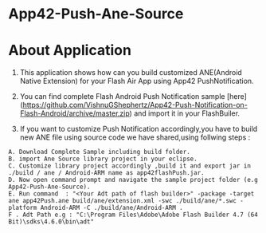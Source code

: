 App42-Push-Ane-Source
=====================
 # About Application

1. This application shows how can you build customized ANE(Android Native Extension) for your  Flash Air App using App42 PushNotification.
        
1. You can find complete Flash Android Push Notification sample [here] (https://github.com/VishnuGShephertz/App42-Push-Notification-on-Flash-Android/archive/master.zip) and import it in your FlashBuiler.

2. If you want to customize Push Notification accordingly,you have to build new ANE file using source code we have shared,using follwing steps : 

```
A. Download Complete Sample including build folder.
B. import Ane Source library project in your eclipse.
C. Customize library project accordingly ,build it and export jar in ./build / ane / Android-ARM name as app42flashPush.jar.
D. Now open command prompt and navigate the sample project folder (e.g App42-Push-Ane-Source).
E. Run command  : "<Your Adt path of flash builder>" -package -target ane app42Push.ane build/ane/extension.xml -swc ./build/ane/*.swc -platform Android-ARM -C ./build/ane/Android-ARM .
F . Adt Path e.g : "C:\Program Files\Adobe\Adobe Flash Builder 4.7 (64 Bit)\sdks\4.6.0\bin\adt"
```  

        
